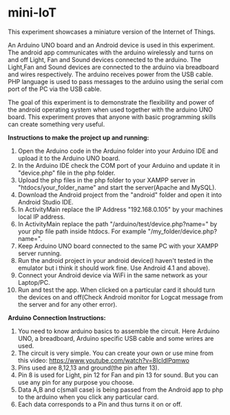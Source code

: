 # mini-IoT
This experiment showcases a miniature version of the Internet of Things. 

An Arduino UNO board and an Android device is used in this experiment. The android app communicates with the arduino wirelessly and turns on and off Light, Fan and Sound devices connected to the arduino. The Light,Fan and Sound devices are connected to the arduino via breadboard and wires respectively. The arduino receives power from the USB cable. PHP language is used to pass messages to the arduino using the serial com port of the PC via the USB cable.

The goal of this experiment is to demonstrate the flexibility and power of the android operating system when used together with the arduino UNO board. This experiment proves that anyone with basic programming skills can create something very useful.

<b>Instructions to make the project up and running:</b>

1. Open the Arduino code in the Arduino folder into your Arduino IDE and upload it to the Arduino UNO board.
2. In the Arduino IDE check the COM port of your Arduino and update it in "device.php" file in the php folder.
2. Upload the php files in the php folder to your XAMPP server in "htdocs/your_folder_name" and start the server(Apache and MySQL).
3. Download the Android project from the "android" folder and open it into Android Studio IDE.
4. In ActivityMain replace the IP Address "192.168.0.105" by your machines local IP address.
5. In ActivityMain replace the path "/arduino/test/device.php?name=" by your php file path inside htdocs. For example "/my_folder/device.php?name=".
6. Keep Arduino UNO board connected to the same PC with your XAMPP server running.
7. Run the android project in your android device(I haven't tested in the emulator but i think it should work fine. Use Android 4.1 and above).
8. Connect your Android device via WiFi in the same network as your Laptop/PC.
9. Run and test the app. When clicked on a particular card it should turn the devices on and off(Check Android monitor for Logcat message from the server and for any other error).

<b>Arduino Connection Instructions:</b>

1. You need to know arduino basics to assemble the circuit. Here Arduino UNO, a breadboard, Arduino specific USB cable and some wrires are used.
2. The circuit is very simple. You can create your own or use mine from this video: https://www.youtube.com/watch?v=8IcIdlPqmwo
3. Pins used are 8,12,13 and ground(the pin after 13).
4. Pin 8 is used for Light, pin 12 for Fan and pin 13 for sound. But you can use any pin for any purpose you choose.
5. Data A,B and c(small case) is being passed from the Android app to php to the arduino when you click any particular card.
6. Each data corresponds to a Pin and thus turns it on or off.

